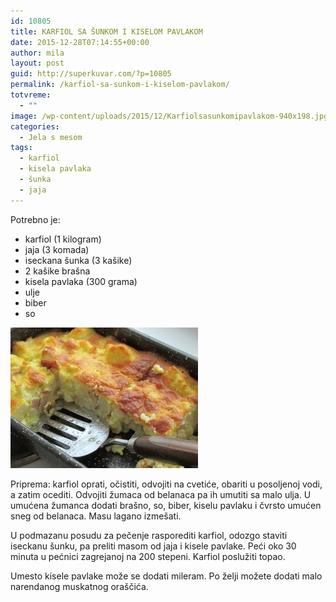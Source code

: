 ```yaml
---
id: 10805
title: KARFIOL SA ŠUNKOM I KISELOM PAVLAKOM
date: 2015-12-28T07:14:55+00:00
author: mila
layout: post
guid: http://superkuvar.com/?p=10805
permalink: /karfiol-sa-sunkom-i-kiselom-pavlakom/
totvreme:
  - ""
image: /wp-content/uploads/2015/12/Karfiolsasunkomipavlakom-940x198.jpg
categories:
  - Jela s mesom
tags:
  - karfiol
  - kisela pavlaka
  - šunka
  - jaja
---
```

Potrebno je:  
* karfiol (1 kilogram)  
* jaja (3 komada)  
* iseckana šunka (3 kašike)  
* 2 kašike brašna  
* kisela pavlaka (300 grama)  
* ulje  
* biber  
* so

[<img class="alignnone size-medium wp-image-10808" src="/wp-content/uploads/2015/12/Karfiolsasunkomipavlakom-300x225.jpg" alt="Karfiolsasunkomipavlakom" width="300" height="225" />](/wp-content/uploads/2015/12/Karfiolsasunkomipavlakom-e1451286675142.jpg)

Priprema: karfiol oprati, očistiti, odvojiti na cvetiće, obariti u posoljenoj vodi, a zatim ocediti. Odvojiti žumaca od belanaca pa ih umutiti sa malo ulja. U umućena žumanca dodati brašno, so, biber, kiselu pavlaku i čvrsto umućen sneg od belanaca. Masu lagano izmešati.

U podmazanu posudu za pečenje rasporediti karfiol, odozgo staviti iseckanu šunku, pa preliti masom od jaja i kisele pavlake. Peći oko 30 minuta u pećnici zagrejanoj na 200 stepeni. Karfiol poslužiti topao.

Umesto kisele pavlake može se dodati mileram. Po želji možete dodati malo narendanog muskatnog oraščića.